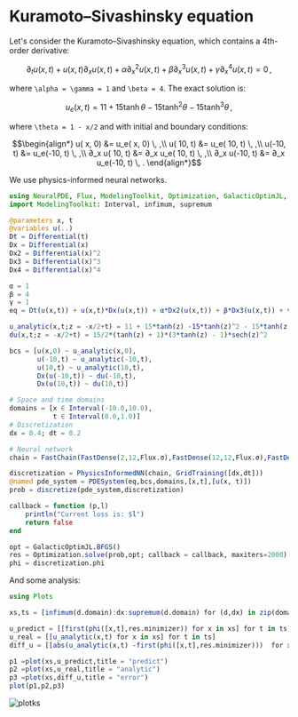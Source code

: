 # Kuramoto–Sivashinsky equation

Let's consider the Kuramoto–Sivashinsky equation, which contains a 4th-order derivative:

```math
∂_t u(x, t) + u(x, t) ∂_x u(x, t) + \alpha ∂^2_x u(x, t) + \beta ∂^3_x u(x, t) + \gamma ∂^4_x u(x, t) =  0 \, ,
```

where `\alpha = \gamma = 1` and `\beta = 4`. The exact solution is:

```math
u_e(x, t) = 11 + 15 \tanh \theta - 15 \tanh^2 \theta - 15 \tanh^3 \theta \, ,
```

where `\theta = 1 - x/2` and with initial and boundary conditions:

```math
\begin{align*}
    u(  x, 0) &=     u_e(  x, 0) \, ,\\
    u( 10, t) &=     u_e( 10, t) \, ,\\
    u(-10, t) &=     u_e(-10, t) \, ,\\
∂_x u( 10, t) &= ∂_x u_e( 10, t) \, ,\\
∂_x u(-10, t) &= ∂_x u_e(-10, t) \, .
\end{align*}
```

We use physics-informed neural networks.

```julia
using NeuralPDE, Flux, ModelingToolkit, Optimization, GalacticOptimJL, DiffEqFlux
import ModelingToolkit: Interval, infimum, supremum

@parameters x, t
@variables u(..)
Dt = Differential(t)
Dx = Differential(x)
Dx2 = Differential(x)^2
Dx3 = Differential(x)^3
Dx4 = Differential(x)^4

α = 1
β = 4
γ = 1
eq = Dt(u(x,t)) + u(x,t)*Dx(u(x,t)) + α*Dx2(u(x,t)) + β*Dx3(u(x,t)) + γ*Dx4(u(x,t)) ~ 0

u_analytic(x,t;z = -x/2+t) = 11 + 15*tanh(z) -15*tanh(z)^2 - 15*tanh(z)^3
du(x,t;z = -x/2+t) = 15/2*(tanh(z) + 1)*(3*tanh(z) - 1)*sech(z)^2

bcs = [u(x,0) ~ u_analytic(x,0),
       u(-10,t) ~ u_analytic(-10,t),
       u(10,t) ~ u_analytic(10,t),
       Dx(u(-10,t)) ~ du(-10,t),
       Dx(u(10,t)) ~ du(10,t)]

# Space and time domains
domains = [x ∈ Interval(-10.0,10.0),
           t ∈ Interval(0.0,1.0)]
# Discretization
dx = 0.4; dt = 0.2

# Neural network
chain = FastChain(FastDense(2,12,Flux.σ),FastDense(12,12,Flux.σ),FastDense(12,1))

discretization = PhysicsInformedNN(chain, GridTraining([dx,dt]))
@named pde_system = PDESystem(eq,bcs,domains,[x,t],[u(x, t)])
prob = discretize(pde_system,discretization)

callback = function (p,l)
    println("Current loss is: $l")
    return false
end

opt = GalacticOptimJL.BFGS()
res = Optimization.solve(prob,opt; callback = callback, maxiters=2000)
phi = discretization.phi
```

And some analysis:

```julia
using Plots

xs,ts = [infimum(d.domain):dx:supremum(d.domain) for (d,dx) in zip(domains,[dx/10,dt])]

u_predict = [[first(phi([x,t],res.minimizer)) for x in xs] for t in ts]
u_real = [[u_analytic(x,t) for x in xs] for t in ts]
diff_u = [[abs(u_analytic(x,t) -first(phi([x,t],res.minimizer)))  for x in xs] for t in ts]

p1 =plot(xs,u_predict,title = "predict")
p2 =plot(xs,u_real,title = "analytic")
p3 =plot(xs,diff_u,title = "error")
plot(p1,p2,p3)
```

![plotks](https://user-images.githubusercontent.com/12683885/91025889-a6253200-e602-11ea-8f61-8e6e2488e025.png)
